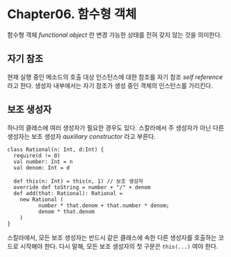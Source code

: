 # Chapter06. 함수형 객체
함수형 객체 _functional object_ 란 변경 가능한 상태를 전혀 갖지 않는 것을 의미한다.

## 자기 참조
현재 실행 중인 메소드의 호출 대상 인스턴스에 대한 참조를 자기 참조 _self reference_ 라고 한다.
생성자 내부에서는 자기 참조가 생성 중인 객체의 인스턴스를 가리킨다.

## 보조 생성자
하나의 클래스에 여러 생성자가 필요한 경우도 있다. 스칼라에서 주 생성자가 아닌 다른 생성자는 보조 생성자 _auxiliary constructor_ 라고 부른다.

<pre><code>class Rational(n: Int, d:Int) {
  require(d != 0)
  val number: Int = n
  val denom: Int = d

  def this(n: Int) = this(n, 1) // 보조 생성자
  override def toString = number + "/" + denom
  def add(that: Rational): Rational =
    new Rational (
          number * that.denom + that.number * denom;
          denom * that.denom
    )
}
</code></pre>

스칼라에서, 모든 보조 생성자는 반드시 같은 클래스에 속한 다른 생성자를 호출하는 코드로 시작해야 한다.
다시 말해, 모든 보조 생성자의 첫 구문은 `this(...)` 여야 한다.
